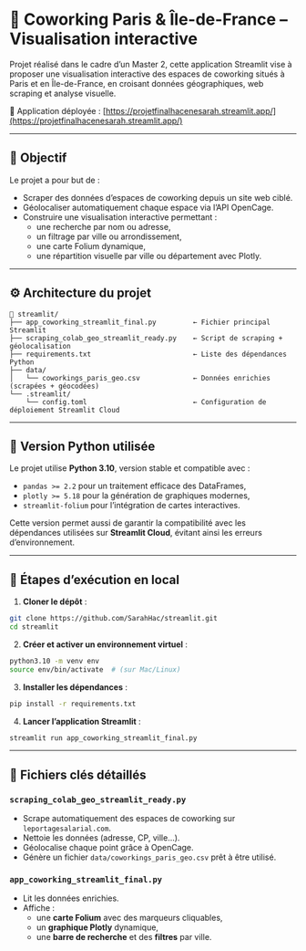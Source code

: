 # 📍 Coworking Paris & Île-de-France – Visualisation interactive

Projet réalisé dans le cadre d’un Master 2, cette application Streamlit vise à proposer une visualisation interactive des espaces de coworking situés à Paris et en Île-de-France, en croisant données géographiques, web scraping et analyse visuelle.

🔗 Application déployée : [https://projetfinalhacenesarah.streamlit.app/](https://projetfinalhacenesarah.streamlit.app/)

---

## 🎯 Objectif

Le projet a pour but de :

- Scraper des données d’espaces de coworking depuis un site web ciblé.
- Géolocaliser automatiquement chaque espace via l’API OpenCage.
- Construire une visualisation interactive permettant :
  - une recherche par nom ou adresse,
  - un filtrage par ville ou arrondissement,
  - une carte Folium dynamique,
  - une répartition visuelle par ville ou département avec Plotly.

---

## ⚙️ Architecture du projet

```
📁 streamlit/
├── app_coworking_streamlit_final.py         ← Fichier principal Streamlit
├── scraping_colab_geo_streamlit_ready.py    ← Script de scraping + géolocalisation
├── requirements.txt                         ← Liste des dépendances Python
├── data/
│   └── coworkings_paris_geo.csv             ← Données enrichies (scrapées + géocodées)
└── .streamlit/
    └── config.toml                          ← Configuration de déploiement Streamlit Cloud
```

---

## 🐍 Version Python utilisée

Le projet utilise **Python 3.10**, version stable et compatible avec :

- `pandas >= 2.2` pour un traitement efficace des DataFrames,
- `plotly >= 5.18` pour la génération de graphiques modernes,
- `streamlit-folium` pour l’intégration de cartes interactives.

Cette version permet aussi de garantir la compatibilité avec les dépendances utilisées sur **Streamlit Cloud**, évitant ainsi les erreurs d’environnement.

---

## 🧪 Étapes d’exécution en local

1. **Cloner le dépôt** :
```bash
git clone https://github.com/SarahHac/streamlit.git
cd streamlit
```

2. **Créer et activer un environnement virtuel** :
```bash
python3.10 -m venv env
source env/bin/activate  # (sur Mac/Linux)
```

3. **Installer les dépendances** :
```bash
pip install -r requirements.txt
```

4. **Lancer l’application Streamlit** :
```bash
streamlit run app_coworking_streamlit_final.py
```

---

## 🧹 Fichiers clés détaillés

### `scraping_colab_geo_streamlit_ready.py`
- Scrape automatiquement des espaces de coworking sur `leportagesalarial.com`.
- Nettoie les données (adresse, CP, ville...).
- Géolocalise chaque point grâce à OpenCage.
- Génère un fichier `data/coworkings_paris_geo.csv` prêt à être utilisé.

### `app_coworking_streamlit_final.py`
- Lit les données enrichies.
- Affiche :
  - une **carte Folium** avec des marqueurs cliquables,
  - un **graphique Plotly** dynamique,
  - une **barre de recherche** et des **filtres** par ville.
